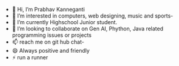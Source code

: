 - 👋 Hi, I’m Prabhav Kanneganti
- 👀 I’m interested in computers, web designing, music and sports-
- 🌱 I’m currently Highschool Junior student.
- 💞️ I’m looking to collaborate on Gen AI, Phython, Java related programming issues or projects
- 📫 reach me on git hub chat-
- 😄 Always positive and friendly
- ⚡ run a runner

<!---
pkanneganti85/pkanneganti85 is a ✨ special ✨ repository because its `README.md` (this file) appears on your GitHub profile.
You can click the Preview link to take a look at your changes.
--->
